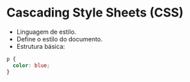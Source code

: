 # Cascading Style Sheets (CSS)

- Linguagem de estilo.
- Define o estilo do documento.
- Estrutura básica:

```css
p {
  color: blue;
}
```

